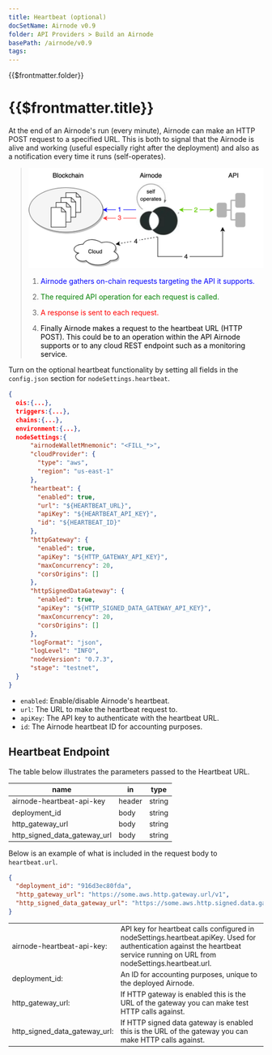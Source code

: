 ```yaml
---
title: Heartbeat (optional)
docSetName: Airnode v0.9
folder: API Providers > Build an Airnode
basePath: /airnode/v0.9
tags:
---
```


<TitleSpan>{{$frontmatter.folder}}</TitleSpan>

# {{$frontmatter.title}}

<VersionWarning/>

At the end of an Airnode's run (every minute), Airnode can make an HTTP POST
request to a specified URL. This is both to signal that the Airnode is alive and
working (useful especially right after the deployment) and also as a
notification every time it runs (self-operates).

> <img src="../../../assets/images/heartbeat.png" width="650ps"/>
>
> 1.  <p class="diagram-line" style="color:blue;">Airnode gathers on-chain requests targeting the API it supports.</p>
> 2.  <p class="diagram-line" style="color:green;">The required API operation for each request is called.</p>
> 3.  <p class="diagram-line" style="color:red;">A response is sent to each request.</p>
> 4.  <p class="diagram-line" style="color:black;">Finally Airnode makes a request to the heartbeat URL (HTTP POST). This could be to an operation within the API Airnode supports or to any cloud REST endpoint such as a monitoring service.</p>

Turn on the optional heartbeat functionality by setting all fields in the
`config.json` section for `nodeSettings.heartbeat`.

```json
{
  ois:{...},
  triggers:{...},
  chains:{...},
  environment:{...},
  nodeSettings:{
      "airnodeWalletMnemonic": "<FILL_*>",
      "cloudProvider": {
        "type": "aws",
        "region": "us-east-1"
      },
      "heartbeat": {
        "enabled": true,
        "url": "${HEARTBEAT_URL}",
        "apiKey": "${HEARTBEAT_API_KEY}",
        "id": "${HEARTBEAT_ID}"
      },
      "httpGateway": {
        "enabled": true,
        "apiKey": "${HTTP_GATEWAY_API_KEY}",
        "maxConcurrency": 20,
        "corsOrigins": []
      },
      "httpSignedDataGateway": {
        "enabled": true,
        "apiKey": "${HTTP_SIGNED_DATA_GATEWAY_API_KEY}",
        "maxConcurrency": 20,
        "corsOrigins": []
      },
      "logFormat": "json",
      "logLevel": "INFO",
      "nodeVersion": "0.7.3",
      "stage": "testnet",
  }
}
```

- `enabled`: Enable/disable Airnode's heartbeat.
- `url`: The URL to make the heartbeat request to.
- `apiKey`: The API key to authenticate with the heartbeat URL.
- `id`: The Airnode heartbeat ID for accounting purposes.

## Heartbeat Endpoint

The table below illustrates the parameters passed to the Heartbeat URL.

| name                         | in     | type   |
| ---------------------------- | ------ | ------ |
| airnode-heartbeat-api-key    | header | string |
| deployment_id                | body   | string |
| http_gateway_url             | body   | string |
| http_signed_data_gateway_url | body   | string |

Below is an example of what is included in the request body to `heartbeat.url`.

```json
{
  "deployment_id": "916d3ec80fda",
  "http_gateway_url": "https://some.aws.http.gateway.url/v1",
  "http_signed_data_gateway_url": "https://some.aws.http.signed.data.gateway.url/v1"
}
```

<table>
  <tr>
    <td>airnode-heartbeat-api-key:</td><td>API key for heartbeat calls configured in nodeSettings.heartbeat.apiKey. Used for authentication against the heartbeat service running on URL from nodeSettings.heartbeat.url.</td>
  </tr>
  <tr>
    <td>deployment_id:</td><td>An ID for accounting purposes, unique to the deployed Airnode.</td>
  </tr>
  <tr>
    <td>http_gateway_url:</td><td>If HTTP gateway is enabled this is the URL of the gateway you can make test HTTP calls against.</td>
  </tr>
    <tr>
    <td>http_signed_data_gateway_url:</td><td>If HTTP signed data gateway is enabled this is the URL of the gateway you can make HTTP calls against.</td>
  </tr>
</table>
